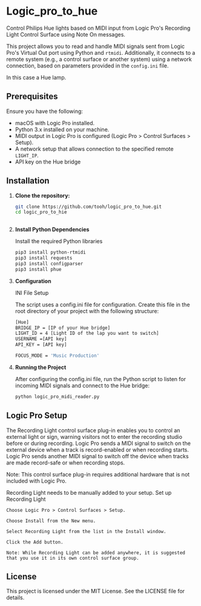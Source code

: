# Logic_pro_to_hue

Control Philips Hue lights based on MIDI input from Logic Pro's Recording Light Control Surface using Note On messages.


This project allows you to read and handle MIDI signals sent from Logic Pro's Virtual Out port using Python and `rtmidi`. Additionally, it connects to a remote system (e.g., a control surface or another system) using a network connection, based on parameters provided in the `config.ini` file.

In this case a Hue lamp.

## Prerequisites

Ensure you have the following:
- macOS with Logic Pro installed.
- Python 3.x installed on your machine.
- MIDI output in Logic Pro is configured (Logic Pro > Control Surfaces > Setup).
- A network setup that allows connection to the specified remote `LIGHT_IP`.
- API key on the Hue bridge

## Installation

1. **Clone the repository:**

   ```bash
   git clone https://github.com/tooh/logic_pro_to_hue.git
   cd logic_pro_to_hie
 
2. **Install Python Dependencies**

   Install the required Python libraries

   ```bash
   pip3 install python-rtmidi
   pip3 install requests
   pip3 install configparser
   pip3 install phue


3. **Configuration**

   INI File Setup

   The script uses a config.ini file for configuration. Create this file in the root directory of your project with the following structure:

   ```bash
   [Hue]
   BRIDGE_IP = [IP of your Hue bridge]
   LIGHT_ID = 4 [Light ID of the lap you want to switch]
   USERNAME =[API key]      
   API_KEY = [API key]

   FOCUS_MODE = 'Music Production'


4. **Running the Project**

   After configuring the config.ini file, run the Python script to listen for incoming MIDI signals and connect to the Hue bridge:

   ```bash
   python logic_pro_midi_reader.py


## Logic Pro Setup


The Recording Light control surface plug-in enables you to control an external light or sign, warning visitors not to enter the recording studio before or during recording. Logic Pro sends a MIDI signal to switch on the external device when a track is record-enabled or when recording starts. Logic Pro sends another MIDI signal to switch off the device when tracks are made record-safe or when recording stops.

Note: This control surface plug-in requires additional hardware that is not included with Logic Pro.

Recording Light needs to be manually added to your setup.
Set up Recording Light

    Choose Logic Pro > Control Surfaces > Setup.

    Choose Install from the New menu.

    Select Recording Light from the list in the Install window.

    Click the Add button.

    Note: While Recording Light can be added anywhere, it is suggested that you use it in its own control surface group.




## License

This project is licensed under the MIT License. See the LICENSE file for details.
